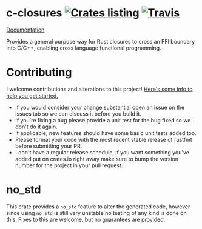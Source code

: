 # c-closures [![Crates listing](https://img.shields.io/crates/v/c-closures.svg)](https://crates.io/crates/c-closures) [![Travis](https://travis-ci.com/Xaeroxe/c-closures-rs.svg?branch=master)](https://travis-ci.com/Xaeroxe/c-closures-rs)

[Documentation](https://docs.rs/c-closures/)

Provides a general purpose way for Rust closures to cross an FFI boundary into C/C++, enabling cross language functional programming.

# Contributing

I welcome contributions and alterations to this project! [Here's some info to help you get started.](https://help.github.com/articles/about-pull-requests/)

- If you would consider your change substantial open an issue on the issues tab so we can discuss it before you build it.
- If you're fixing a bug please provide a unit test for the bug fixed so we don't do it again.
- If applicable, new features should have some basic unit tests added too.
- Please format your code with the most recent stable release of rustfmt before submitting your PR.
- I don't have a regular release schedule, if you want something you've added put on crates.io right away make sure to
bump the version number for the project in your pull request.

# no_std

This crate provides a `no_std` feature to alter the generated code, however since using `no_std` is still very unstable no testing of any kind is done on this.
Fixes to this are welcome, but no guarantees are provided.

